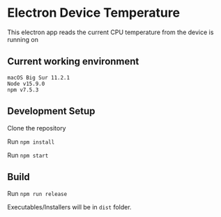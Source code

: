 # Electron Device Temperature

This electron app reads the current CPU temperature from the device is running on

## Current working environment
```
macOS Big Sur 11.2.1
Node v15.9.0
npm v7.5.3
```
## Development Setup

Clone the repository

Run `npm install` 

Run `npm start`
## Build 

Run `npm run release`

Executables/Installers will be in `dist` folder.